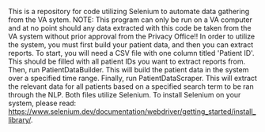 This is a repository for code utilizing Selenium to automate data gathering from the VA sytem. NOTE: This program can only be run on a VA computer and at no point should any data extracted with this code be taken from the VA system without prior approval from the Privacy Office!! 
In order to utilize the system, you must first build your patient data, and then you can extract reports. To start, you will need a CSV file with one column titled 'Patient ID'. This should be filled with all patient IDs you want to extract reports from. 
Then, run PatientDataBuilder. This will build the patient data in the system over a specified time range. 
Finally, run PatientDataScraper. This will extract the relevant data for all patients based on a specified search term to be ran through the NLP. 
Both files utilize Selenium. To install Selenium on your system, please read: https://www.selenium.dev/documentation/webdriver/getting_started/install_library/. 
